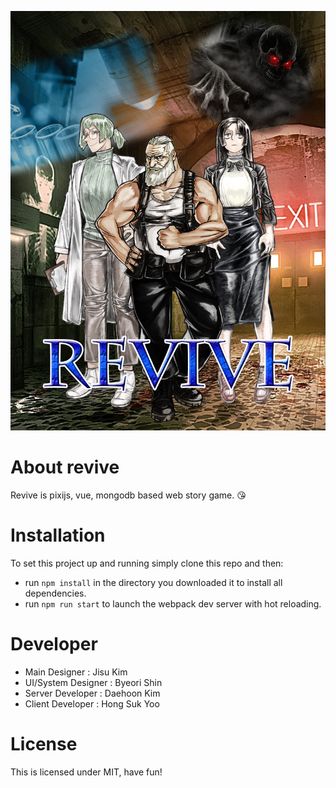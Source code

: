 ![게임메인이미지](app/assets/sprites/revive.png)

# About revive
Revive is pixijs, vue, mongodb based web story game. 😘

# Installation
To set this project up and running simply clone this repo and then:
* run ````npm install```` in the directory you downloaded it to install all dependencies.
* run ````npm run start```` to launch the webpack dev server with hot reloading.

# Developer
* Main Designer : Jisu Kim
* UI/System Designer : Byeori Shin
* Server Developer : Daehoon Kim
* Client Developer : Hong Suk Yoo

# License
This is licensed under MIT, have fun!